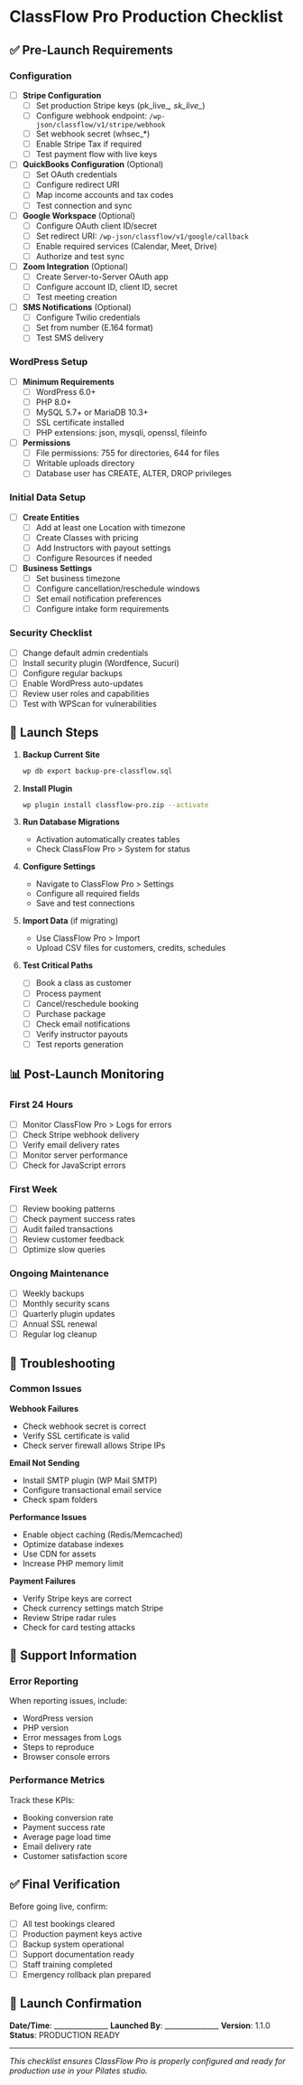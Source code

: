 # ClassFlow Pro Production Checklist

## ✅ Pre-Launch Requirements

### Configuration
- [ ] **Stripe Configuration**
  - [ ] Set production Stripe keys (pk_live_*, sk_live_*)
  - [ ] Configure webhook endpoint: `/wp-json/classflow/v1/stripe/webhook`
  - [ ] Set webhook secret (whsec_*)
  - [ ] Enable Stripe Tax if required
  - [ ] Test payment flow with live keys

- [ ] **QuickBooks Configuration** (Optional)
  - [ ] Set OAuth credentials
  - [ ] Configure redirect URI
  - [ ] Map income accounts and tax codes
  - [ ] Test connection and sync

- [ ] **Google Workspace** (Optional)
  - [ ] Configure OAuth client ID/secret
  - [ ] Set redirect URI: `/wp-json/classflow/v1/google/callback`
  - [ ] Enable required services (Calendar, Meet, Drive)
  - [ ] Authorize and test sync

- [ ] **Zoom Integration** (Optional)
  - [ ] Create Server-to-Server OAuth app
  - [ ] Configure account ID, client ID, secret
  - [ ] Test meeting creation

- [ ] **SMS Notifications** (Optional)
  - [ ] Configure Twilio credentials
  - [ ] Set from number (E.164 format)
  - [ ] Test SMS delivery

### WordPress Setup
- [ ] **Minimum Requirements**
  - [ ] WordPress 6.0+
  - [ ] PHP 8.0+
  - [ ] MySQL 5.7+ or MariaDB 10.3+
  - [ ] SSL certificate installed
  - [ ] PHP extensions: json, mysqli, openssl, fileinfo

- [ ] **Permissions**
  - [ ] File permissions: 755 for directories, 644 for files
  - [ ] Writable uploads directory
  - [ ] Database user has CREATE, ALTER, DROP privileges

### Initial Data Setup
- [ ] **Create Entities**
  - [ ] Add at least one Location with timezone
  - [ ] Create Classes with pricing
  - [ ] Add Instructors with payout settings
  - [ ] Configure Resources if needed

- [ ] **Business Settings**
  - [ ] Set business timezone
  - [ ] Configure cancellation/reschedule windows
  - [ ] Set email notification preferences
  - [ ] Configure intake form requirements

### Security Checklist
- [ ] Change default admin credentials
- [ ] Install security plugin (Wordfence, Sucuri)
- [ ] Configure regular backups
- [ ] Enable WordPress auto-updates
- [ ] Review user roles and capabilities
- [ ] Test with WPScan for vulnerabilities

## 🚀 Launch Steps

1. **Backup Current Site**
   ```bash
   wp db export backup-pre-classflow.sql
   ```

2. **Install Plugin**
   ```bash
   wp plugin install classflow-pro.zip --activate
   ```

3. **Run Database Migrations**
   - Activation automatically creates tables
   - Check ClassFlow Pro > System for status

4. **Configure Settings**
   - Navigate to ClassFlow Pro > Settings
   - Configure all required fields
   - Save and test connections

5. **Import Data** (if migrating)
   - Use ClassFlow Pro > Import
   - Upload CSV files for customers, credits, schedules

6. **Test Critical Paths**
   - [ ] Book a class as customer
   - [ ] Process payment
   - [ ] Cancel/reschedule booking
   - [ ] Purchase package
   - [ ] Check email notifications
   - [ ] Verify instructor payouts
   - [ ] Test reports generation

## 📊 Post-Launch Monitoring

### First 24 Hours
- [ ] Monitor ClassFlow Pro > Logs for errors
- [ ] Check Stripe webhook delivery
- [ ] Verify email delivery rates
- [ ] Monitor server performance
- [ ] Check for JavaScript errors

### First Week
- [ ] Review booking patterns
- [ ] Check payment success rates
- [ ] Audit failed transactions
- [ ] Review customer feedback
- [ ] Optimize slow queries

### Ongoing Maintenance
- [ ] Weekly backups
- [ ] Monthly security scans
- [ ] Quarterly plugin updates
- [ ] Annual SSL renewal
- [ ] Regular log cleanup

## 🔧 Troubleshooting

### Common Issues

**Webhook Failures**
- Check webhook secret is correct
- Verify SSL certificate is valid
- Check server firewall allows Stripe IPs

**Email Not Sending**
- Install SMTP plugin (WP Mail SMTP)
- Configure transactional email service
- Check spam folders

**Performance Issues**
- Enable object caching (Redis/Memcached)
- Optimize database indexes
- Use CDN for assets
- Increase PHP memory limit

**Payment Failures**
- Verify Stripe keys are correct
- Check currency settings match Stripe
- Review Stripe radar rules
- Check for card testing attacks

## 📝 Support Information

### Error Reporting
When reporting issues, include:
- WordPress version
- PHP version
- Error messages from Logs
- Steps to reproduce
- Browser console errors

### Performance Metrics
Track these KPIs:
- Booking conversion rate
- Payment success rate
- Average page load time
- Email delivery rate
- Customer satisfaction score

## ✅ Final Verification

Before going live, confirm:
- [ ] All test bookings cleared
- [ ] Production payment keys active
- [ ] Backup system operational
- [ ] Support documentation ready
- [ ] Staff training completed
- [ ] Emergency rollback plan prepared

## 🎉 Launch Confirmation

**Date/Time**: _______________
**Launched By**: _______________
**Version**: 1.1.0
**Status**: PRODUCTION READY

---

*This checklist ensures ClassFlow Pro is properly configured and ready for production use in your Pilates studio.*
